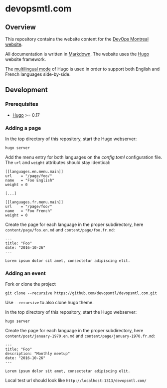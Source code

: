 # devopsmtl.com

## Overview

This repository contains the website content for the
[DevOps Montreal website](http://www.devopsmtl.com/).

All documentation is written in
[Markdown](http://daringfireball.net/projects/markdown/syntax). The website uses
the [Hugo](https://gohugo.io) website framework.

The [multilingual mode](https://gohugo.io/content/multilingual/) of Hugo is used
in order to support both English and French languages side-by-side.

## Development

### Prerequisites

* [Hugo](https://gohugo.io/overview/installing/) >= 0.17


### Adding a page
In the top directory of this repository, start the Hugo webserver:

```
hugo server
```

Add the menu entry for both languages on the _config.toml_ configuration file. The
`url` and `weight` attributes should stay identical:

```
[[languages.en.menu.main]]
url    = "/page/foo/"
name   = "Foo English"
weight = 0

[...]

[[languages.fr.menu.main]]
url    = "/page/foo/"
name   = "Foo French"
weight = 0
```

Create the page for each language in the proper subdirectory, here
`content/page/foo.en.md` and `content/page/foo.fr.md`:

```
---
title: "Foo"
date: "2016-10-26"
---

Lorem ipsum dolor sit amet, consectetur adipiscing elit.
```

### Adding an event

Fork or clone the project

```
git clone --recursive https://github.com/devopsmtl/devopsmtl.com.git
```
Use `--recursive` to also clone hugo theme.


In the top directory of this repository, start the Hugo webserver:

```
hugo server
```

Create the page for each language in the proper subdirectory, here
`content/post/january-1970.en.md` and `content/page/january-1970.fr.md`:

```
---
title: "Foo"
description: "Monthly meetup"
date: "2016-10-26"
---

Lorem ipsum dolor sit amet, consectetur adipiscing elit.
```

Local test url should look like `http://localhost:1313/devopsmtl.com/` 
